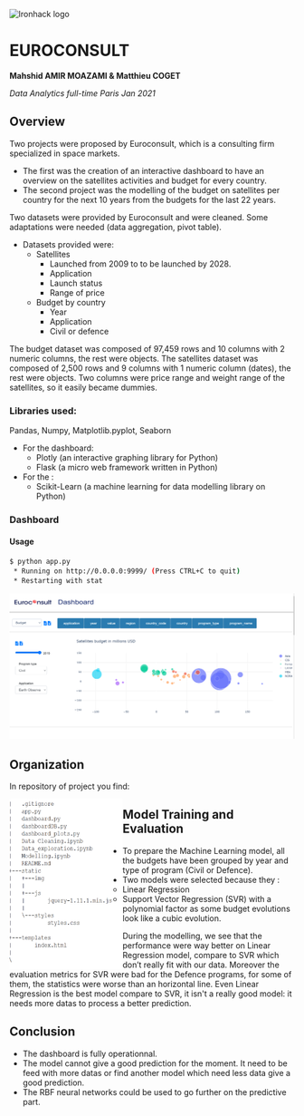 ![Ironhack logo](https://i.imgur.com/1QgrNNw.png)

# EUROCONSULT

**Mahshid AMIR MOAZAMI & Matthieu COGET**

*Data Analytics full-time Paris Jan 2021*

## Overview

Two projects were proposed by Euroconsult, which is a consulting firm specialized in space markets. 

* The first was the creation of an interactive dashboard to have an overview on the satellites activities and budget for every country.
* The second project was the modelling of the budget on satellites per country for the next 10 years from the budgets for the last 22 years.

Two datasets were provided by Euroconsult and were cleaned. Some adaptations were needed (data aggregation, pivot table).

* Datasets provided were:
	* Satellites
		- Launched from 2009  to to be launched by 2028.
		- Application
		- Launch status
		- Range of price
	* Budget by country
		- Year
		- Application
		- Civil or defence

The budget dataset was composed of 97,459 rows and 10 columns with 2 numeric columns, the rest were objects.
The satellites dataset was composed of 2,500 rows and 9 columns with 1 numeric column (dates), the rest were objects. Two columns were price range and weight range of the satellites, so it easily became dummies.

### Libraries used:

Pandas, Numpy, Matplotlib.pyplot, Seaborn

* For the dashboard:
	* Plotly (an interactive graphing library for Python)
	* Flask (a micro web framework written in Python)
* For the :
	* Scikit-Learn (a machine learning for data modelling library on Python)
  
### Dashboard

#### Usage

```bash
$ python app.py
 * Running on http://0.0.0.0:9999/ (Press CTRL+C to quit)
 * Restarting with stat
```

![screenshot of the dashboard](/static/img/dashboard.png)

## Organization
In repository of project you find:

<img src="static/img/folder.png" style="float:left;" width="200" height="300"/>



## Model Training and Evaluation

* To prepare the Machine Learning model, all the budgets have been grouped by year and type of program (Civil or Defence).
* Two models were selected because they : 
	* Linear Regression
	* Support Vector Regression (SVR) with a polynomial factor as some budget evolutions look like a cubic evolution.

During the modelling, we see that the performance were way better on Linear Regression model, compare to SVR which don’t really fit with our data. Moreover the evaluation metrics for SVR were bad for the Defence programs, for some of them, the statistics were worse than an horizontal line.
Even Linear Regression is the best model compare to SVR, it isn't a really good model: it needs more datas to process a better prediction.

## Conclusion

* The dashboard is fully operationnal.
* The model cannot give a good prediction for the moment. It need to be feed with more datas or find another model which need less data give a good prediction.
* The RBF neural networks could be used to go further on the predictive part.
